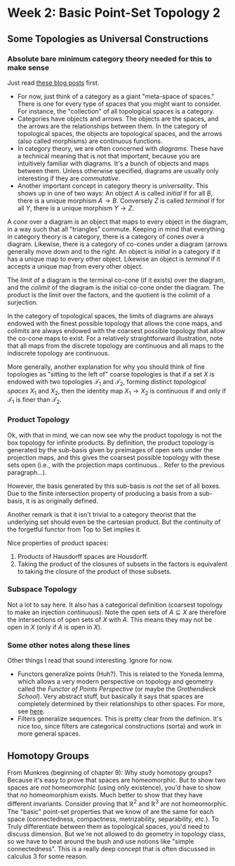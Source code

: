 # Week 2: Basic Point-Set Topology 2

## Some Topologies as Universal Constructions

### Absolute bare minimum category theory needed for this to make sense

Just read [these blog posts](https://www.math3ma.com/categories/category-theory)
first.

- For now, just think of a category as a giant "meta-space of spaces." There is
  one for every type of spaces that you might want to consider. For instance,
  the "collection" of all topological spaces is a category.
- Categories have objects and arrows. The objects are the spaces, and the
  arrows are the relationships between them. In the category of topological
  spaces, the objects are topological spaces, and the arrows (also called
  morphisms) are continuous functions.
- In category theory, we are often concerned with _diagrams_. These have a
  technical meaning that is not that important, because you are intuitively
  familiar with diagrams. It's a bunch of objects and maps between them.
  Unless otherwise specified, diagrams are usually only interesting if they
  are _commutative_.
- Another important concept in category theory is _universality_. This shows up
  in one of two ways: An object $A$ is called _initial_ if for all $B$, there
  is a unique morphism $A\to B$. Conversely $Z$ is called _terminal_ if for
  all $Y$, there is a unique morphism $Y\to Z$.

A _cone_ over a diagram is an object that maps to every object in the diagram,
in a way such that all "triangles" commute. Keeping in mind that everything in
category theory is a category, there is a category of cones over a diagram.
Likewise, there is a category of co-cones under a diagram (arrows generally move
down and to the right. An object is _initial_ in a category if it has a unique
map to every other object. Likewise an object is _terminal_ if it accepts a
unique map from every other object.

The _limit_ of a diagram is the terminal co-cone (if it exists) over the
diagram, and the _colimit_ of the diagram is the initial co-cone onder the
diagram. The product is the limit over the factors, and the quotient is the
colimit of a surjection.

In the category of topological spaces, the limits of diagrams are always endowed
with the finest possible topology that allows the cone maps, and colimits are
always endowed with the coarsest possible topology that allow the co-cone maps to
exist. For a relatively straightforward illustration, note that all maps from
the discrete topology are continuous and all maps to the indiscrete topology are
continuous.

More generally, another explanation for why you should think of fine topologies
as "sitting to the left of" coarse topologies is that if a set $X$ is endowed
with two topologies $\mathcal{T}_1$ and $\mathcal{T}_2$, forming distinct
_topological spaces_ $X_1$ and $X_2$, then the identity map $X_1 \to X_2$ is
continuous if and only if $\mathcal{T}_1$ is finer than $\mathcal{T}_2$.

### Product Topology

Ok, with that in mind, we can now see why the product topology is not the box
topology for infinite products. By definition, the product topology is generated
by the sub-basis given by preimages of open sets under the projection maps, and
this gives the coarsest possible topology with these sets open (i.e., with the
projection maps continuous... Refer to the previous paragraph...).

However, the basis generated by this sub-basis is _not_ the set of all boxes.
Due to the finite intersection property of producing a basis from a sub-basis,
it is as originally defined.

Another remark is that it isn't trivial to a category theorist that the
underlying set should even be the cartesian product. But the continuity of the
forgetful functor from Top to Set implies it.

Nice properties of product spaces:

1. Products of Hausdorff spaces are Housdorff.
2. Taking the product of the closures of subsets in the factors is equivalent to
   taking the closure of the product of those subsets.

### Subspace Topology

Not a lot to say here. It also has a categorical definition (coarsest topology
to make an injection continuous). Note the open sets of $A\subseteq X$ are
therefore the intersections of open sets of $X$ with $A$. This means they may
not be open in $X$ (only if $A$ is open in $X$).

### Some other notes along these lines

Other things I read that sound interesting. Ignore for now.

- Functors generalize points (Huh?). This is related to the Yoneda lemma, which
  allows a very modern perspective on topology and geometry called the
  _Functor of Points Perspective_ (or maybe the _Grothendieck School_). Very
  abstract stuff, but basically it says that spaces are completely determined
  by their relationships to other spaces. For more, see
  [here](https://www.math3ma.com/blog/the-yoneda-perspective).
- Filters generalize sequences. This is pretty clear from the definion. It's
  nice too, since filters are categorical constructions (sorta) and work in
  more general spaces.

## Homotopy Groups

From Munkres (beginning of chapter 9): Why study homotopy groups? Because it's
easy to prove that spaces are homeomorphic. But to show two spaces are _not_
homeomorphic (using only existence), you'd have to show that _no_ homeomorphism
exists. Much better to show that they have different invariants. Consider
proving that $\mathbb{R}^2$ and $\mathbb{R}^3$ are not homeomorphic. The
"basic" point-set properties that we know of are the same for each space
(connectedness, compactness, metrizability, separability, etc.). To Truly
differentiate between them as topological spaces, you'd need to discuss
dimension. But we're not allowed to do geometry in topology class, so we have
to beat around the bush and use notions like "simple connectedness". This is a
really deep concept that is often discussed in calculus 3 for some reason.
